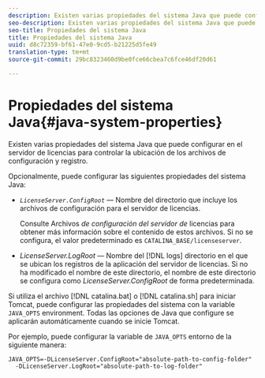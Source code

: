 ```yaml
---
description: Existen varias propiedades del sistema Java que puede configurar en el servidor de licencias para controlar la ubicación de los archivos de configuración y registro.
seo-description: Existen varias propiedades del sistema Java que puede configurar en el servidor de licencias para controlar la ubicación de los archivos de configuración y registro.
seo-title: Propiedades del sistema Java
title: Propiedades del sistema Java
uuid: d8c72359-bf61-47e0-9cd5-b21225d5fe49
translation-type: tm+mt
source-git-commit: 29bc8323460d9be0fce66cbea7c6fce46df20d61

---
```



# Propiedades del sistema Java{#java-system-properties}

Existen varias propiedades del sistema Java que puede configurar en el servidor de licencias para controlar la ubicación de los archivos de configuración y registro.

Opcionalmente, puede configurar las siguientes propiedades del sistema Java:

* *`LicenseServer.ConfigRoot`* — Nombre del directorio que incluye los archivos de configuración para el servidor de licencias.

   Consulte Archivos *de configuración del servidor de* licencias para obtener más información sobre el contenido de estos archivos. Si no se configura, el valor predeterminado es `CATALINA_BASE/licenseserver`.

* *LicenseServer.LogRoot* — Nombre del [!DNL logs] directorio en el que se ubican los registros de la aplicación del servidor de licencias. Si no ha modificado el nombre de este directorio, el nombre de este directorio se configura como *LicenseServer.ConfigRoot* de forma predeterminada.

Si utiliza el archivo [!DNL catalina.bat] o [!DNL catalina.sh] para iniciar Tomcat, puede configurar las propiedades del sistema con la variable `JAVA_OPTS` environment. Todas las opciones de Java que configure se aplicarán automáticamente cuando se inicie Tomcat.

Por ejemplo, puede configurar la variable de `JAVA_OPTS` entorno de la siguiente manera:

```
JAVA_OPTS=-DLicenseServer.ConfigRoot="absolute-path-to-config-folder" 
  -DLicenseServer.LogRoot="absolute-path-to-log-folder"
```

